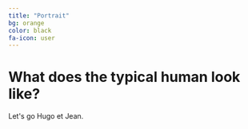 ```yaml
---
title: "Portrait"
bg: orange
color: black
fa-icon: user
---
```


# What does the typical human look like?

Let's go Hugo et Jean.